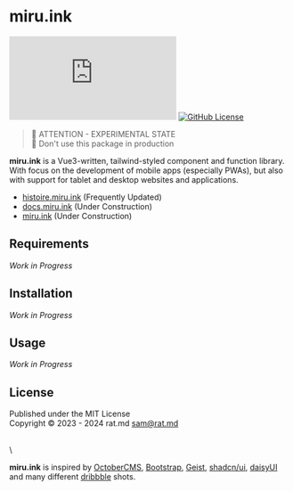 miru.ink
========
[![NPM Version](https://img.shields.io/npm/v/miru.ink?style=flat-square&label=Version)](https://www.npmjs.com/package/miru.ink)
[![GitHub License](https://img.shields.io/github/license/RatMD/miru?style=flat-square&label=License)](https://github.com/RatMD/miru/blob/master/LICENSE.md)

> 🚧 ATTENTION - EXPERIMENTAL STATE\
> 🚧 Don't use this package in production

**miru.ink** is a Vue3-written, tailwind-styled component and function library. With focus on the 
development of mobile apps (especially PWAs), but also with support for tablet and desktop 
websites and applications.

- [histoire.miru.ink](https://histoire.miru.ink) (Frequently Updated)
- [docs.miru.ink](https://docs.miru.ink) (Under Construction)
- [miru.ink](https://miru.ink) (Under Construction)

Requirements
------------
_Work in Progress_

Installation
------------
_Work in Progress_

Usage
-----
_Work in Progress_

License
-------
Published under the MIT License\
Copyright © 2023 - 2024 rat.md <sam@rat.md>

\
\

**miru.ink** is inspired by [OctoberCMS](https://octobercms.com/), [Bootstrap](https://getbootstrap.com/), 
[Geist](https://vercel.com/geist/introduction), [shadcn/ui](https://ui.shadcn.com/), [daisyUI](https://daisyui.com/) 
and many different [dribbble](https://dribbble.com) shots.
